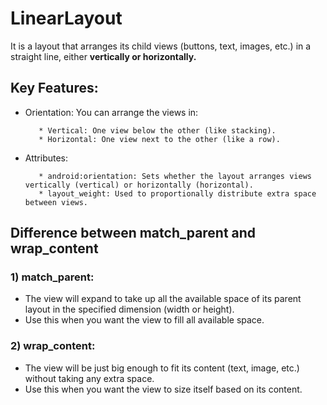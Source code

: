 # LinearLayout 

It is a layout that arranges its child views (buttons, text, images, etc.) in a straight line, either **vertically or horizontally.**

## Key Features:

- Orientation: You can arrange the views in:
  
         * Vertical: One view below the other (like stacking).
         * Horizontal: One view next to the other (like a row).
  
- Attributes:
  
         * android:orientation: Sets whether the layout arranges views vertically (vertical) or horizontally (horizontal).
         * layout_weight: Used to proportionally distribute extra space between views.


## Difference between match_parent and wrap_content 
### 1) **match_parent:**
- The view will expand to take up all the available space of its parent layout in the specified dimension (width or height).
- Use this when you want the view to fill all available space.

### 2) **wrap_content:**
- The view will be just big enough to fit its content (text, image, etc.) without taking any extra space.
- Use this when you want the view to size itself based on its content.
